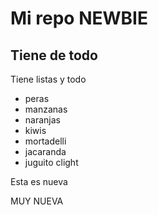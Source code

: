 Mi repo NEWBIE
==============

Tiene de todo
-------------

Tiene listas y todo

* peras
* manzanas
* naranjas
* kiwis
* mortadelli
* jacaranda
* juguito clight

Esta es nueva

MUY NUEVA